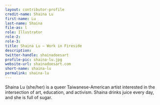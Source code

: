 ```yaml
---
layout: contributor-profile
credit-name: Shaina Lu
first-name: Lu
last-name: Shaina
file-as: l
role: Illustrator
role-2:
role-3:
title: Shaina Lu — Work in Fireside
description:
twitter-handle: shainadoesart
profile-pic: shaina-lu.jpg
website-url: shainadoesart.com
short-name: shaina-lu
permalink: shaina-lu
---
```

Shaina Lu (she/her) is a queer Taiwanese-American artist interested in the intersection of art, education, and activism. Shaina drinks juice every day, and she is full of sugar.
